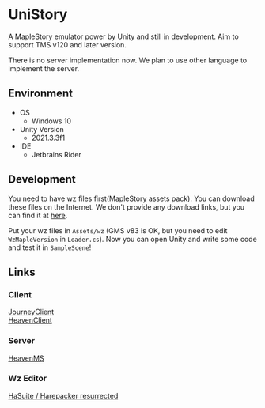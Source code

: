 ﻿# UniStory

A MapleStory emulator power by Unity and still in development. Aim to support TMS v120 and later version.

There is no server implementation now. We plan to use other language to implement the server.

## Environment

- OS
  - Windows 10
- Unity Version
  - 2021.3.3f1
- IDE
  - Jetbrains Rider

## Development

You need to have wz files first(MapleStory assets pack). You can download these files on the Internet. We don't provide any download links, but you can find it at [here](#Links).

Put your wz files in `Assets/wz` (GMS v83 is OK, but you need to edit `WzMapleVersion` in `Loader.cs`). Now you can open Unity and write some code and test it in `SampleScene`!

## Links

### Client

[JourneyClient](https://github.com/SYJourney/JourneyClient)  
[HeavenClient](https://github.com/HeavenClient/HeavenClient)

### Server

[HeavenMS](https://github.com/ronancpl/HeavenMS)

### Wz Editor

[HaSuite / Harepacker resurrected](https://github.com/lastbattle/Harepacker-resurrected)